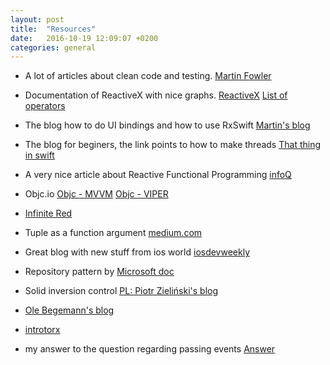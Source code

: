 ```yaml
---
layout: post
title:  "Resources"
date:   2016-10-19 12:09:07 +0200
categories: general
---
```


* A lot of articles about clean code and testing.
[Martin Fowler](http://www.martinfowler.com/tags/refactoring.html)

* Documentation of ReactiveX with nice graphs.
[ReactiveX](http://reactivex.io/documentation/operators/publish.html) 
[List of operators](http://reactivex.io/documentation/operators.html)

* The blog how to do UI bindings and how to use RxSwift
[Martin's blog](http://rx-marin.com/post/rxswift-rxcocoa-custom-bindings/)

* The blog for beginers, the link points to how to make threads
[That thing in swift](https://thatthinginswift.com/background-threads/)

* A very nice article about Reactive Functional Programming
[infoQ](https://www.infoq.com/news/2016/02/rxswift-reactive-swift)

* Objc.io
[Objc - MVVM](https://www.objc.io/issues/13-architecture/mvvm/)
[Objc - VIPER](https://www.objc.io/issues/13-architecture/viper/)

* [Infinite Red](https://shift.infinite.red/foreign-processes-and-phoenix-555179c24151#.qzuv8kfdc)

* Tuple as a function argument
[medium.com](https://medium.com/swift-programming/tuple-as-function-argument-619523b6e06b#.kq5xuezc7)

* Great blog with new stuff from ios world
[iosdevweekly](https://iosdevweekly.com/)

* Repository pattern by
[Microsoft doc](https://msdn.microsoft.com/en-us/library/ff649690.aspx)

* Solid inversion control
[PL: Piotr Zieliński's blog](http://www.pzielinski.com/?p=425)

* [Ole Begemann's blog](https://oleb.net/blog/2015/09/swift-ranges-and-intervals/)

* [introtorx](http://www.introtorx.com/content/v1.0.10621.0/04_CreatingObservableSequences.html)

* my answer to the question regarding passing events [Answer](http://stackoverflow.com/questions/10574362/passing-shake-gesture-event-to-the-app-delegate/10574498#10574498)

